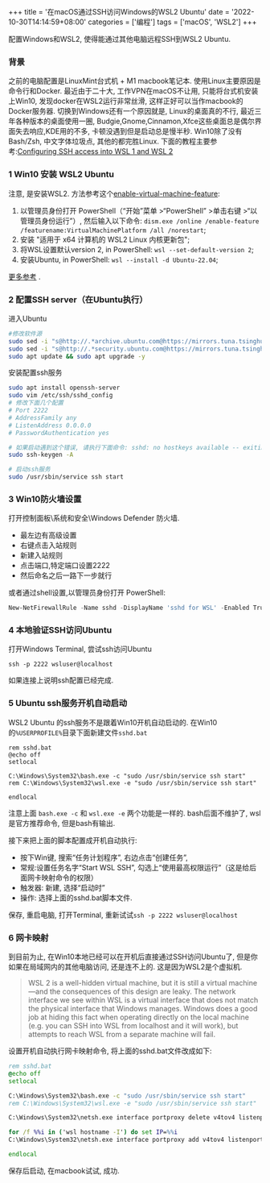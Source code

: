 +++
title = '在macOS通过SSH访问Windows的WSL2 Ubuntu'
date = '2022-10-30T14:14:59+08:00'
categories = ['编程']
tags = ['macOS', 'WSL2']
+++

配置Windows和WSL2, 使得能通过其他电脑远程SSH到WSL2 Ubuntu. 

### 背景
之前的电脑配置是LinuxMint台式机 + M1 macbook笔记本. 使用Linux主要原因是命令行和Docker. 最近由于二十大, 工作VPN在macOS不让用, 只能将台式机安装上Win10, 发现docker在WSL2运行非常丝滑, 这样正好可以当作macbook的Docker服务器. 切换到Windows还有一个原因就是, Linux的桌面真的不行, 最近三年各种版本的桌面使用一圈, Budgie,Gnome,Cinnamon,Xfce这些桌面总是偶尔界面失去响应,KDE用的不多, 卡顿没遇到但是启动总是慢半秒. Win10除了没有Bash/Zsh, 中文字体垃圾点, 其他的都完胜Linux. 
下面的教程主要参考:[Configuring SSH access into WSL 1 and WSL 2](https://jmmv.dev/2022/02/wsl-ssh-access.html)

<!--more-->

### 1 Win10 安装 WSL2 Ubuntu
注意, 是安装WSL2. 方法参考这个[enable-virtual-machine-feature](https://learn.microsoft.com/zh-cn/windows/wsl/install-manual#step-3---enable-virtual-machine-feature): 

1. 以管理员身份打开 PowerShell（“开始”菜单 >“PowerShell” >单击右键 >“以管理员身份运行”）, 然后输入以下命令:
 `dism.exe /online /enable-feature /featurename:VirtualMachinePlatform /all /norestart`;
2. 安装 "适用于 x64 计算机的 WSL2 Linux 内核更新包";
3. 将WSL设置默认version 2, in PowerShell: `wsl --set-default-version 2`;
4. 安装Ubuntu, in PowerShell: `wsl --install -d Ubuntu-22.04`;

[更多参考](https://learn.microsoft.com/zh-cn/windows/wsl/install) .  


### 2 配置SSH server（在Ubuntu执行）
进入Ubuntu
```sh
#修改软件源
sudo sed -i "s@http://.*archive.ubuntu.com@https://mirrors.tuna.tsinghua.edu.cn@g" /etc/apt/sources.list
sudo sed -i "s@http://.*security.ubuntu.com@https://mirrors.tuna.tsinghua.edu.cn@g" /etc/apt/sources.list
sudo apt update && sudo apt upgrade -y
```
安装配置ssh服务
```sh
sudo apt install openssh-server
sudo vim /etc/ssh/sshd_config
# 修改下面几个配置
# Port 2222
# AddressFamily any
# ListenAddress 0.0.0.0
# PasswordAuthentication yes

# 如果启动遇到这个错误, 请执行下面命令: sshd: no hostkeys available -- exiting
sudo ssh-keygen -A

# 启动ssh服务
sudo /usr/sbin/service ssh start
```

### 3 Win10防火墙设置
打开控制面板\系统和安全\Windows Defender 防火墙. 

- 最左边有高级设置
- 右键点击入站规则
- 新建入站规则
- 点击端口,特定端口设置2222
- 然后命名之后一路下一步就行

或者通过shell设置,以管理员身份打开 PowerShell:
```PowerShell
New-NetFirewallRule -Name sshd -DisplayName 'sshd for WSL' -Enabled True -Direction Inbound -Protocol TCP -Action Allow -LocalPort 2222
```

### 4 本地验证SSH访问Ubuntu
打开Windows Terminal, 尝试ssh访问Ubuntu
```
ssh -p 2222 wsluser@localhost

```
如果连接上说明ssh配置已经完成. 

### 5 Ubuntu ssh服务开机自动启动
WSL2 Ubuntu 的ssh服务不是跟着Win10开机自动启动的. 在Win10的`%USERPROFILE%`目录下面新建文件`sshd.bat`
```
rem sshd.bat
@echo off
setlocal

C:\Windows\System32\bash.exe -c "sudo /usr/sbin/service ssh start"
rem C:\Windows\System32\wsl.exe -e "sudo /usr/sbin/service ssh start"

endlocal
```
注意上面 `bash.exe -c` 和 `wsl.exe -e` 两个功能是一样的. bash后面不维护了, wsl是官方推荐命令, 但是bash有输出. 

接下来把上面的脚本配置成开机自动执行:
- 按下Win键, 搜索“任务计划程序”, 右边点击“创建任务”,  
- 常规:设置任务名字“Start WSL SSH”, 勾选上“使用最高权限运行”（这是给后面网卡映射命令的权限）
- 触发器: 新建, 选择“启动时”
- 操作: 选择上面的sshd.bat脚本文件. 

保存, 重启电脑, 打开Terminal, 重新试试`ssh -p 2222 wsluser@localhost`

### 6 网卡映射
到目前为止, 在Win10本地已经可以在开机后直接通过SSH访问Ubuntu了, 但是你如果在局域网内的其他电脑访问, 还是连不上的. 这是因为WSL2是个虚拟机. 

> WSL 2 is a well-hidden virtual machine, but it is still a virtual machine—and the consequences of this design are leaky. The network interface we see within WSL is a virtual interface that does not match the physical interface that Windows manages. Windows does a good job at hiding this fact when operating directly on the local machine (e.g. you can SSH into WSL from localhost and it will work), but attempts to reach WSL from a separate machine will fail.


设置开机自动执行网卡映射命令, 将上面的sshd.bat文件改成如下:
```bat
rem sshd.bat
@echo off
setlocal

C:\Windows\System32\bash.exe -c "sudo /usr/sbin/service ssh start"
rem C:\Windows\System32\wsl.exe -e "sudo /usr/sbin/service ssh start"

C:\Windows\System32\netsh.exe interface portproxy delete v4tov4 listenport=2222 listenaddress=0.0.0.0 protocol=tcp

for /f %%i in ('wsl hostname -I') do set IP=%%i
C:\Windows\System32\netsh.exe interface portproxy add v4tov4 listenport=2222 listenaddress=0.0.0.0 connectport=2222 connectaddress=%IP%

endlocal
```
保存后启动, 在macbook试试, 成功.